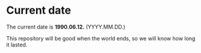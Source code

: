 # Current date

The current date is **1990.06.12.** (YYYY.MM.DD.)

This repository will be good when the world ends, so we will know how long it lasted.